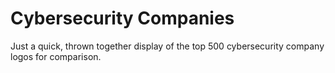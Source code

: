 # Cybersecurity Companies
Just a quick, thrown together display of the top 500 cybersecurity company logos for comparison.